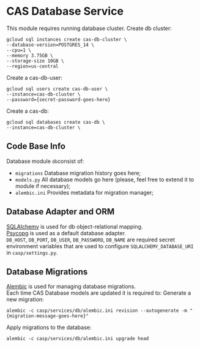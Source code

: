 # CAS Database Service
This module requires running database cluster.
Create db cluster:
```
gcloud sql instances create cas-db-cluster \
--database-version=POSTGRES_14 \
--cpu=1 \
--memory 3.75GB \
--storage-size 10GB \
--region=us-central
```
Create a cas-db-user:
```
gcloud sql users create cas-db-user \
--instance=cas-db-cluster \
--password={secret-password-goes-here}
```
Create a cas-db:
```
gcloud sql databases create cas-db \
--instance=cas-db-cluster \

```
## Code Base Info

Database module `db`consist of:
- `migrations` Database migration history goes here;
- `models.py` All database models go here (please, feel free to extend it to module if necessary);
- `alembic.ini` Provides metadata for migration manager;

## Database Adapter and ORM
[SQLAlchemy](https://www.sqlalchemy.org/) is used for db object-relational mapping. \
[Psycopg](https://pypi.org/project/psycopg2/) is used as a default database adapter. \
`DB_HOST`, `DB_PORT`, `DB_USER`, `DB_PASSWORD`, `DB_NAME` are required secret environment variables that are used to configure `SQLALCHEMY_DATABASE_URI` in `casp/settings.py`.
## Database Migrations
[Alembic](https://alembic.sqlalchemy.org/en/latest/) is used for managing database migrations. \
Each time CAS Database models are updated it is required to:
Generate a new migration: 
```
alembic -c casp/services/db/alembic.ini revision --autogenerate -m "{migration-message-goes-here}"
```
Apply migrations to the database:
```
alembic -c casp/services/db/alembic.ini upgrade head 
```
